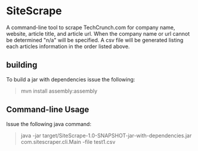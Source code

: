 SiteScrape
==========

A command-line tool to scrape TechCrunch.com for company name, website, article title, and article url.
When the company name or url cannot be determined "n/a" will be specified.
A csv file will be generated listing each articles information in the order listed above.

building
--------
To build a jar with dependencies issue the following:
> mvn install assembly:assembly

Command-line Usage
------------------

Issue the following java command:
> java -jar target/SiteScrape-1.0-SNAPSHOT-jar-with-dependencies.jar com.sitescraper.cli.Main -file test1.csv

